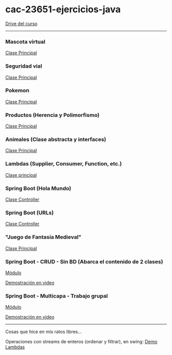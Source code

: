 # cac-23651-ejercicios-java

[Drive del curso](https://drive.google.com/drive/folders/1aPZuaH4ByW00mg9TzuP6fjDlhWjsvdh_?usp=sharing)

---

### Mascota virtual

[Clase Principal](https://github.com/victorManuelMarquez/cac-23651-ejercicios-java/blob/main/mascota/src/main/java/ejecutable/TestApp.java)

### Seguridad vial

[Clase Principal](https://github.com/victorManuelMarquez/cac-23651-ejercicios-java/blob/main/vial/src/main/java/ejecutable/TestApp.java)

### Pokemon

[Clase Principal](https://github.com/victorManuelMarquez/cac-23651-ejercicios-java/blob/main/pokemon/src/main/java/ejecutable/TestApp.java)

### Productos (Herencia y Polimorfismo)

[Clase Principal](https://github.com/victorManuelMarquez/cac-23651-ejercicios-java/blob/main/productos/src/main/java/ejecutable/Distribuidora.java)

### Animales (Clase abstracta y interfaces)

[Clase Principal](https://github.com/victorManuelMarquez/cac-23651-ejercicios-java/blob/main/animales/src/ejecutable/Programa.java)

### Lambdas (Supplier, Consumer, Function, etc.)

[Clase principal](https://github.com/victorManuelMarquez/cac-23651-ejercicios-java/blob/main/lambdas/src/main/java/ejecutable/TestApp.java)

### Spring Boot (Hola Mundo)

[Clase Controller](https://github.com/victorManuelMarquez/cac-23651-ejercicios-java/blob/main/hola-mundo/src/main/java/ar/com/codoacodo/holamundo/controllers/Controller.java)

### Spring Boot (URLs)

[Clase Controller](links/src/main/java/ar/com/codoacodo/links/controller/Controller.java)

### "Juego de Fantasía Medieval"

[Clase Principal](juego-medieval/src/main/java/juego/PlayGame.java)

### Spring Boot - CRUD - Sin BD (Abarca el contenido de 2 clases)

[Módulo](multicapa/src/main/java/ar/com/codoacodo/multicapa)

[Demostración en video](https://youtu.be/HMmXfL3Ivvw)

### Spring Boot - Multicapa - Trabajo grupal

[Módulo](concesionaria/src/main/java/ar/com/codoacodo/concesionaria)

[Demostración en video](https://youtu.be/oAFK2dDeE40)

---

Cosas que hice en mis ratos libres...

Operaciones con streams de enteros (ordenar y filtrar), en swing: [Demo Lambdas](https://github.com/victorManuelMarquez/cac-23651-ejercicios-java/blob/main/avanzado/src/main/java/desktop/DemoLambdas.java)
